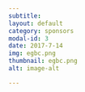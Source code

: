 ```yaml
---
subtitle:
layout: default
category: sponsors
modal-id: 3
date: 2017-7-14
img: egbc.png
thumbnail: egbc.png 
alt: image-alt 

---
```



